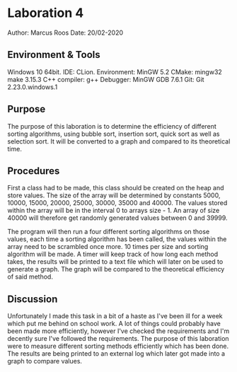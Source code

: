 # Laboration 4
Author: Marcus Roos
Date: 20/02-2020

## Environment & Tools
Windows 10 64bit. 
IDE: CLion. 
Environment: MinGW 5.2 
CMake: mingw32 make 3.15.3 
C++ compiler: g++ Debugger: 
MinGW GDB 7.6.1 
Git: Git 2.23.0.windows.1

## Purpose
The purpose of this laboration is to determine the efficiency of different
sorting algorithms, using bubble sort, insertion sort, quick sort as well as 
selection sort. It will be converted to a graph and compared to its 
theoretical time.

## Procedures
First a class had to be made, this class should be created on the heap and
store values. The size of the array will be determined by constants 
5000, 10000, 15000, 20000, 25000, 30000, 35000 and 40000. The values stored
within the array will be in the interval 0 to arrays size - 1. An array of 
size 40000 will therefore get randomly generated values between 0 and 39999. 

The program will then run a four different sorting algorithms on those values, each
time a sorting algorithm has been called, the values within the array need to be
scrambled once more. 10 times per size and sorting algorithm will be made. A 
timer will keep track of how long each method takes, the results will be printed
to a text file which will later on be used to generate a graph. The graph will be
compared to the theoretical efficiency of said method.

## Discussion
Unfortunately I made this task in a bit of a haste as I've been ill for a week
which put me behind on school work. A lot of things could probably have been made 
more efficiently, however I've checked the requirements and I'm decently sure
I've followed the requirements. The purpose of this laboration were to measure
different sorting methods efficiently which has been done. The results are being 
printed to an external log which later got made into a graph to compare values.